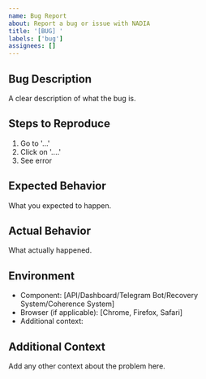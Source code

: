 ```yaml
---
name: Bug Report
about: Report a bug or issue with NADIA
title: '[BUG] '
labels: ['bug']
assignees: []
---
```


## Bug Description
A clear description of what the bug is.

## Steps to Reproduce
1. Go to '...'
2. Click on '....'
3. See error

## Expected Behavior
What you expected to happen.

## Actual Behavior
What actually happened.

## Environment
- Component: [API/Dashboard/Telegram Bot/Recovery System/Coherence System]
- Browser (if applicable): [Chrome, Firefox, Safari]
- Additional context: 

## Additional Context
Add any other context about the problem here.